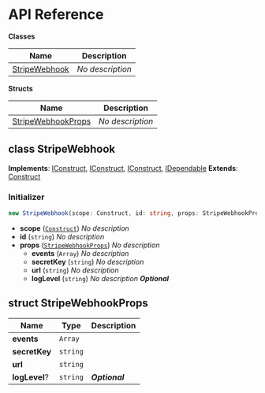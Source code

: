 # API Reference

**Classes**

Name|Description
----|-----------
[StripeWebhook](#cloudcomponents-cdk-stripe-webhook-stripewebhook)|*No description*


**Structs**

Name|Description
----|-----------
[StripeWebhookProps](#cloudcomponents-cdk-stripe-webhook-stripewebhookprops)|*No description*



## class StripeWebhook  <a id="cloudcomponents-cdk-stripe-webhook-stripewebhook"></a>



__Implements__: [IConstruct](#constructs-iconstruct), [IConstruct](#aws-cdk-core-iconstruct), [IConstruct](#constructs-iconstruct), [IDependable](#aws-cdk-core-idependable)
__Extends__: [Construct](#aws-cdk-core-construct)

### Initializer




```ts
new StripeWebhook(scope: Construct, id: string, props: StripeWebhookProps)
```

* **scope** (<code>[Construct](#aws-cdk-core-construct)</code>)  *No description*
* **id** (<code>string</code>)  *No description*
* **props** (<code>[StripeWebhookProps](#cloudcomponents-cdk-stripe-webhook-stripewebhookprops)</code>)  *No description*
  * **events** (<code>Array<string></code>)  *No description* 
  * **secretKey** (<code>string</code>)  *No description* 
  * **url** (<code>string</code>)  *No description* 
  * **logLevel** (<code>string</code>)  *No description* __*Optional*__




## struct StripeWebhookProps  <a id="cloudcomponents-cdk-stripe-webhook-stripewebhookprops"></a>






Name | Type | Description 
-----|------|-------------
**events** | <code>Array<string></code> | <span></span>
**secretKey** | <code>string</code> | <span></span>
**url** | <code>string</code> | <span></span>
**logLevel**? | <code>string</code> | __*Optional*__



